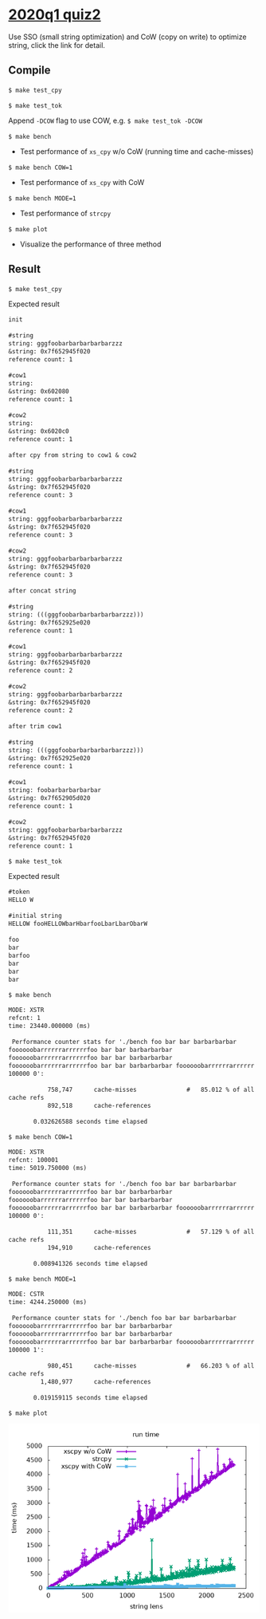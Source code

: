 # [2020q1 quiz2](https://hackmd.io/@colinyoyo26/xs)
Use SSO (small string optimization) and CoW (copy on write) to optimize string, click the link for detail.

## Compile
`$ make test_cpy`

`$ make test_tok`

Append `-DCOW` flag to use COW, e.g. `$ make test_tok -DCOW`

`$ make bench`
- Test performance of `xs_cpy` w/o CoW (running time and cache-misses)

`$ make bench COW=1`
- Test performance of `xs_cpy` with CoW

`$ make bench MODE=1`
- Test performance of `strcpy`

`$ make plot`
- Visualize the performance of three method

## Result

`$ make test_cpy`

Expected result

```
init

#string
string: gggfoobarbarbarbarbarzzz
&string: 0x7f652945f020
reference count: 1

#cow1
string: 
&string: 0x602080
reference count: 1

#cow2
string: 
&string: 0x6020c0
reference count: 1

after cpy from string to cow1 & cow2

#string
string: gggfoobarbarbarbarbarzzz
&string: 0x7f652945f020
reference count: 3

#cow1
string: gggfoobarbarbarbarbarzzz
&string: 0x7f652945f020
reference count: 3

#cow2
string: gggfoobarbarbarbarbarzzz
&string: 0x7f652945f020
reference count: 3

after concat string

#string
string: (((gggfoobarbarbarbarbarzzz)))
&string: 0x7f652925e020
reference count: 1

#cow1
string: gggfoobarbarbarbarbarzzz
&string: 0x7f652945f020
reference count: 2

#cow2
string: gggfoobarbarbarbarbarzzz
&string: 0x7f652945f020
reference count: 2

after trim cow1

#string
string: (((gggfoobarbarbarbarbarzzz)))
&string: 0x7f652925e020
reference count: 1

#cow1
string: foobarbarbarbarbar
&string: 0x7f652905d020
reference count: 1

#cow2
string: gggfoobarbarbarbarbarzzz
&string: 0x7f652945f020
reference count: 1
```

`$ make test_tok`

Expected result

```
#token
HELLO W

#initial string
HELLOW fooHELLOWbarHbarfooLbarLbarObarW

foo
bar
barfoo
bar
bar
bar
```

`$ make bench`

```
MODE: XSTR
refcnt: 1
time: 23440.000000 (ms)

 Performance counter stats for './bench foo bar bar barbarbarbar foooooobarrrrrrarrrrrrfoo bar bar barbarbarbar foooooobarrrrrrarrrrrrfoo bar bar barbarbarbar foooooobarrrrrrarrrrrrfoo bar bar barbarbarbar foooooobarrrrrrarrrrrr 100000 0':

           758,747      cache-misses              #   85.012 % of all cache refs    
           892,518      cache-references                                            

       0.032626588 seconds time elapsed

```

`$ make bench COW=1`

```
MODE: XSTR
refcnt: 100001
time: 5019.750000 (ms)

 Performance counter stats for './bench foo bar bar barbarbarbar foooooobarrrrrrarrrrrrfoo bar bar barbarbarbar foooooobarrrrrrarrrrrrfoo bar bar barbarbarbar foooooobarrrrrrarrrrrrfoo bar bar barbarbarbar foooooobarrrrrrarrrrrr 100000 0':

           111,351      cache-misses              #   57.129 % of all cache refs    
           194,910      cache-references                                            

       0.008941326 seconds time elapsed

```

`$ make bench MODE=1`

```
MODE: CSTR
time: 4244.250000 (ms)

 Performance counter stats for './bench foo bar bar barbarbarbar foooooobarrrrrrarrrrrrfoo bar bar barbarbarbar foooooobarrrrrrarrrrrrfoo bar bar barbarbarbar foooooobarrrrrrarrrrrrfoo bar bar barbarbarbar foooooobarrrrrrarrrrrr 100000 1':

           980,451      cache-misses              #   66.203 % of all cache refs    
         1,480,977      cache-references                                            

       0.019159115 seconds time elapsed

```

`$ make plot`

![](docs/result.png)